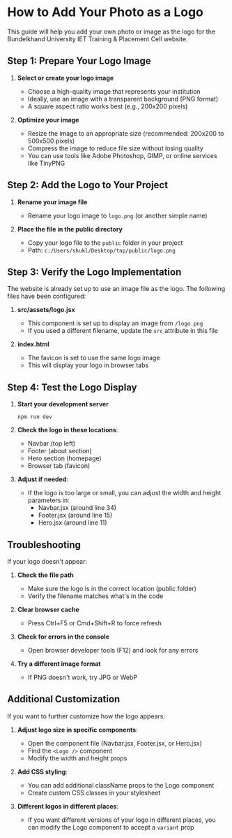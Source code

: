# How to Add Your Photo as a Logo

This guide will help you add your own photo or image as the logo for the Bundelkhand University IET Training & Placement Cell website.

## Step 1: Prepare Your Logo Image

1. **Select or create your logo image**
   - Choose a high-quality image that represents your institution
   - Ideally, use an image with a transparent background (PNG format)
   - A square aspect ratio works best (e.g., 200x200 pixels)

2. **Optimize your image**
   - Resize the image to an appropriate size (recommended: 200x200 to 500x500 pixels)
   - Compress the image to reduce file size without losing quality
   - You can use tools like Adobe Photoshop, GIMP, or online services like TinyPNG

## Step 2: Add the Logo to Your Project

1. **Rename your image file**
   - Rename your logo image to `logo.png` (or another simple name)

2. **Place the file in the public directory**
   - Copy your logo file to the `public` folder in your project
   - Path: `c:/Users/shukl/Desktop/tnp/public/logo.png`

## Step 3: Verify the Logo Implementation

The website is already set up to use an image file as the logo. The following files have been configured:

1. **src/assets/logo.jsx**
   - This component is set up to display an image from `/logo.png`
   - If you used a different filename, update the `src` attribute in this file

2. **index.html**
   - The favicon is set to use the same logo image
   - This will display your logo in browser tabs

## Step 4: Test the Logo Display

1. **Start your development server**
   ```
   npm run dev
   ```

2. **Check the logo in these locations**:
   - Navbar (top left)
   - Footer (about section)
   - Hero section (homepage)
   - Browser tab (favicon)

3. **Adjust if needed**:
   - If the logo is too large or small, you can adjust the width and height parameters in:
     - Navbar.jsx (around line 34)
     - Footer.jsx (around line 15)
     - Hero.jsx (around line 11)

## Troubleshooting

If your logo doesn't appear:

1. **Check the file path**
   - Make sure the logo is in the correct location (public folder)
   - Verify the filename matches what's in the code

2. **Clear browser cache**
   - Press Ctrl+F5 or Cmd+Shift+R to force refresh

3. **Check for errors in the console**
   - Open browser developer tools (F12) and look for any errors

4. **Try a different image format**
   - If PNG doesn't work, try JPG or WebP

## Additional Customization

If you want to further customize how the logo appears:

1. **Adjust logo size in specific components**:
   - Open the component file (Navbar.jsx, Footer.jsx, or Hero.jsx)
   - Find the `<Logo />` component
   - Modify the width and height props

2. **Add CSS styling**:
   - You can add additional className props to the Logo component
   - Create custom CSS classes in your stylesheet

3. **Different logos in different places**:
   - If you want different versions of your logo in different places,
     you can modify the Logo component to accept a `variant` prop